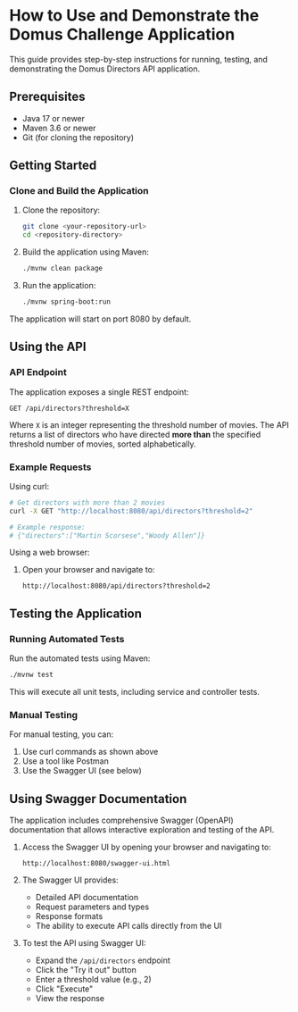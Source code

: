 # How to Use and Demonstrate the Domus Challenge Application

This guide provides step-by-step instructions for running, testing, and demonstrating the Domus Directors API application.

## Prerequisites

- Java 17 or newer
- Maven 3.6 or newer
- Git (for cloning the repository)

## Getting Started

### Clone and Build the Application

1. Clone the repository:
   ```bash
   git clone <your-repository-url>
   cd <repository-directory>
   ```

2. Build the application using Maven:
   ```bash
   ./mvnw clean package
   ```

3. Run the application:
   ```bash
   ./mvnw spring-boot:run
   ```

The application will start on port 8080 by default.

## Using the API

### API Endpoint

The application exposes a single REST endpoint:

```
GET /api/directors?threshold=X
```

Where `X` is an integer representing the threshold number of movies. The API returns a list of directors who have directed **more than** the specified threshold number of movies, sorted alphabetically.

### Example Requests

Using curl:

```bash
# Get directors with more than 2 movies
curl -X GET "http://localhost:8080/api/directors?threshold=2"

# Example response:
# {"directors":["Martin Scorsese","Woody Allen"]}
```

Using a web browser:
1. Open your browser and navigate to:
   ```
   http://localhost:8080/api/directors?threshold=2
   ```

## Testing the Application

### Running Automated Tests

Run the automated tests using Maven:

```bash
./mvnw test
```

This will execute all unit tests, including service and controller tests.

### Manual Testing

For manual testing, you can:

1. Use curl commands as shown above
2. Use a tool like Postman
3. Use the Swagger UI (see below)

## Using Swagger Documentation

The application includes comprehensive Swagger (OpenAPI) documentation that allows interactive exploration and testing of the API.

1. Access the Swagger UI by opening your browser and navigating to:
   ```
   http://localhost:8080/swagger-ui.html
   ```

2. The Swagger UI provides:
   - Detailed API documentation
   - Request parameters and types
   - Response formats
   - The ability to execute API calls directly from the UI

3. To test the API using Swagger UI:
   - Expand the `/api/directors` endpoint
   - Click the "Try it out" button
   - Enter a threshold value (e.g., 2)
   - Click "Execute"
   - View the response


